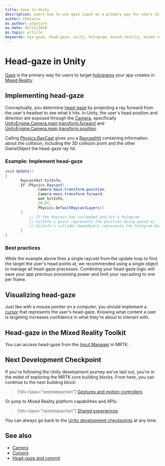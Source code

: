 ```yaml
---
title: Gaze in Unity
description: Learn how to use gaze input as a primary way for users to target the holograms your app creates in mixed reality.
author: thetuvix
ms.author: alexturn
ms.date: 03/21/2018
ms.topic: article
keywords: eye-gaze, head-gaze, unity, hologram, mixed reality, mixed reality headset, windows mixed reality headset, virtual reality headset, MRTK, Mixed Reality Toolkit
---
```


# Head-gaze in Unity

[Gaze](../../design/gaze-and-commit.md) is the primary way for users to target [holograms](../../discover/hologram.md) your app creates in [Mixed Reality](../../discover/mixed-reality.md).

## Implementing head-gaze

Conceptually, you determine [head-gaze](../../design/gaze-and-commit.md) by projecting a ray forward from the user's headset to see what it hits. In Unity, the user's head position and direction are exposed through the [Camera](camera-in-unity.md), specifically [UnityEngine.Camera.main](https://docs.unity3d.com/ScriptReference/Camera-main.html).[transform.forward](https://docs.unity3d.com/ScriptReference/Transform-forward.html) and [UnityEngine.Camera.main](https://docs.unity3d.com/ScriptReference/Camera-main.html).[transform.position](https://docs.unity3d.com/ScriptReference/Transform-position.html).

Calling [Physics.RayCast](https://docs.unity3d.com/ScriptReference/Physics.Raycast.html) gives you a [RaycastHit](https://docs.unity3d.com/ScriptReference/RaycastHit.html) containing information about the collision, including the 3D collision point and the other GameObject the head-gaze ray hit.

### Example: Implement head-gaze

```cs
void Update()
{
       RaycastHit hitInfo;
       if (Physics.Raycast(
               Camera.main.transform.position,
               Camera.main.transform.forward,
               out hitInfo,
               20.0f,
               Physics.DefaultRaycastLayers))
       {
           // If the Raycast has succeeded and hit a hologram
           // hitInfo's point represents the position being gazed at
           // hitInfo's collider GameObject represents the hologram being gazed at
       }
}
```

### Best practices

While the example above fires a single raycast from the update loop to find the target the user's head points at, we recommended using a single object to manage all head-gaze processes. Combining your head-gaze logic will save your app precious processing power and limit your raycasting to one per frame.

## Visualizing head-gaze

Just like with a mouse pointer on a computer, you should implement a [cursor](../../design/cursors.md) that represents the user's head-gaze. Knowing what content a user is targeting increases confidence in what they're about to interact with.

## Head-gaze in the Mixed Reality Toolkit 
You can access head-gaze from the [Input Manager](https://microsoft.github.io/MixedRealityToolkit-Unity/Documentation/Input/Overview.html) in MRTK.

## Next Development Checkpoint

If you're following the Unity development journey we've laid out, you're in the midst of exploring the MRTK core building blocks. From here, you can continue to the next building block:

> [!div class="nextstepaction"]
> [Gestures and motion controllers](gestures-and-motion-controllers-in-unity.md)

Or jump to Mixed Reality platform capabilities and APIs:

> [!div class="nextstepaction"]
> [Shared experiences](shared-experiences-in-unity.md)

You can always go back to the [Unity development checkpoints](unity-development-overview.md#2-core-building-blocks) at any time.

## See also
* [Camera](camera-in-unity.md)
* [Cursors](../../design/cursors.md)
* [Head-gaze and commit](../../design/gaze-and-commit.md)
